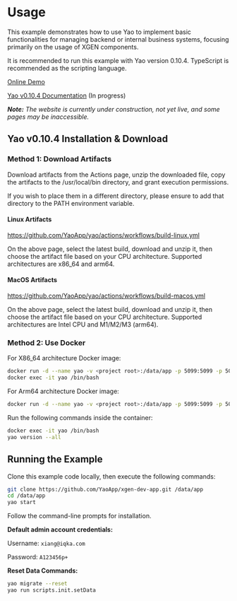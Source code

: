 # Usage

This example demonstrates how to use Yao to implement basic functionalities for managing backend or internal business systems, focusing primarily on the usage of XGEN components.

It is recommended to run this example with Yao version 0.10.4. TypeScript is recommended as the scripting language.

[Online Demo](https://xgen-dev.iqka.com/)

[Yao v0.10.4 Documentation](https://yaoweb.iqka.com/docs/documentation/en-us/getting-started) (In progress)

_**Note:** The website is currently under construction, not yet live, and some pages may be inaccessible._

## Yao v0.10.4 Installation & Download

### Method 1: Download Artifacts

Download artifacts from the Actions page, unzip the downloaded file, copy the artifacts to the /usr/local/bin directory, and grant execution permissions.

If you wish to place them in a different directory, please ensure to add that directory to the PATH environment variable.

#### Linux Artifacts

https://github.com/YaoApp/yao/actions/workflows/build-linux.yml

On the above page, select the latest build, download and unzip it, then choose the artifact file based on your CPU architecture. Supported architectures are x86_64 and arm64.

#### MacOS Artifacts

https://github.com/YaoApp/yao/actions/workflows/build-macos.yml

On the above page, select the latest build, download and unzip it, then choose the artifact file based on your CPU architecture. Supported architectures are Intel CPU and M1/M2/M3 (arm64).

### Method 2: Use Docker

For X86_64 architecture Docker image:

```bash
docker run -d --name yao -v <project root>:/data/app -p 5099:5099 -p 5077:5077 yaoapp/yao:0.10.4-unstable-amd64-dev
docker exec -it yao /bin/bash
```

For Arm64 architecture Docker image:

```bash
docker run -d --name yao -v <project root>:/data/app -p 5099:5099 -p 5077:5077 yaoapp/yao:0.10.4-unstable-arm64-dev
```

Run the following commands inside the container:

```bash
docker exec -it yao /bin/bash
yao version --all
```

## Running the Example

Clone this example code locally, then execute the following commands:

```bash
git clone https://github.com/YaoApp/xgen-dev-app.git /data/app
cd /data/app
yao start
```

Follow the command-line prompts for installation.

**Default admin account credentials:**

Username: `xiang@iqka.com`

Password: `A123456p+`

**Reset Data Commands:**

```bash
yao migrate --reset
yao run scripts.init.setData
```
